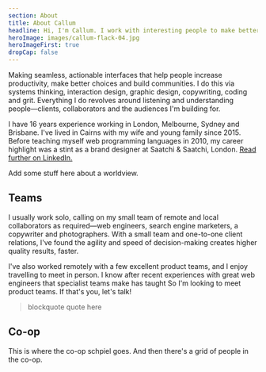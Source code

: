 ```yaml
---
section: About
title: About Callum
headline: Hi, I'm Callum. I work with interesting people to make better interfaces.
heroImage: images/callum-flack-04.jpg
heroImageFirst: true
dropCap: false
---
```


Making seamless, actionable interfaces that help people increase productivity, make better choices and build communities. I do this via systems thinking, interaction design, graphic design, copywriting, coding and grit. Everything I do revolves around listening and understanding people—clients, collaborators and the audiences I'm building for.

I have 16 years experience working in London, Melbourne, Sydney and Brisbane. I've lived in Cairns with my wife and young family since 2015. Before teaching myself web programming languages in 2010, my career highlight was a stint as a brand designer at Saatchi & Saatchi, London. [Read further on LinkedIn.](#)

Add some stuff here about a worldview.

## Teams

I usually work solo, calling on my small team of remote and local collaborators as required—web engineers, search engine marketers, a copywriter and photographers. With a small team and one-to-one client relations, I've found the agility and speed of decision-making creates higher quality results, faster.

I've also worked remotely with a few excellent product teams, and I enjoy travelling to meet in person. I know after recent experiences with great web engineers that specialist teams make  has taught So I'm looking to meet product teams. If that's you, let's talk!

> blockquote quote here

## Co-op

This is where the co-op schpiel goes. And then there's a grid of people in the co-op.

